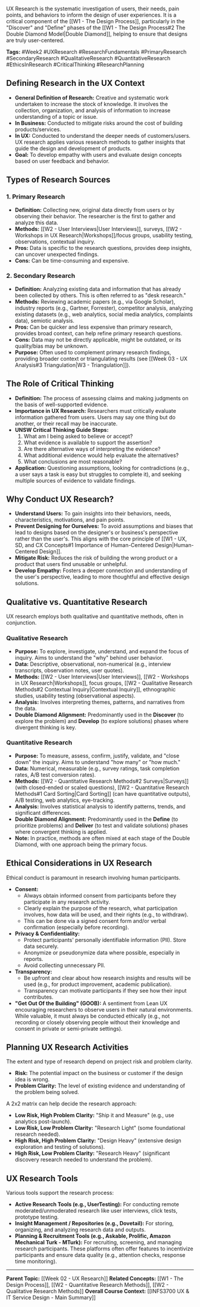 UX Research is the systematic investigation of users, their needs, pain points, and behaviors to inform the design of user experiences. It is a critical component of the [[W1 - The Design Process]], particularly in the "Discover" and "Define" phases of the [[W1 - The Design Process#2 The Double Diamond Model|Double Diamond]], helping to ensure that designs are truly user-centered.

**Tags:** #Week2 #UXResearch #ResearchFundamentals #PrimaryResearch #SecondaryResearch #QualitativeResearch #QuantitativeResearch #EthicsInResearch #CriticalThinking #ResearchPlanning

## Defining Research in the UX Context

* **General Definition of Research:** Creative and systematic work undertaken to increase the stock of knowledge. It involves the collection, organization, and analysis of information to increase understanding of a topic or issue.
* **In Business:** Conducted to mitigate risks around the cost of building products/services.
* **In UX:** Conducted to understand the deeper needs of customers/users. UX research applies various research methods to gather insights that guide the design and development of products.
* **Goal:** To develop empathy with users and evaluate design concepts based on user feedback and behavior.

## Types of Research Sources

### 1. Primary Research
* **Definition:** Collecting new, original data directly from users or by observing their behavior. The researcher is the first to gather and analyze this data.
* **Methods:** [[W2 - User Interviews|User Interviews]], surveys, [[W2 - Workshops in UX Research|Workshops]]/focus groups, usability testing, observations, contextual inquiry.
* **Pros:** Data is specific to the research questions, provides deep insights, can uncover unexpected findings.
* **Cons:** Can be time-consuming and expensive.

### 2. Secondary Research
* **Definition:** Analyzing existing data and information that has already been collected by others. This is often referred to as "desk research."
* **Methods:** Reviewing academic papers (e.g., via Google Scholar), industry reports (e.g., Gartner, Forrester), competitor analysis, analyzing existing datasets (e.g., web analytics, social media analytics, complaints data), semiotic analysis.
* **Pros:** Can be quicker and less expensive than primary research, provides broad context, can help refine primary research questions.
* **Cons:** Data may not be directly applicable, might be outdated, or its quality/bias may be unknown.
* **Purpose:** Often used to complement primary research findings, providing broader context or triangulating results (see [[Week 03 - UX Analysis#3 Triangulation|W3 - Triangulation]]).

## The Role of Critical Thinking
* **Definition:** The process of assessing claims and making judgments on the basis of well-supported evidence.
* **Importance in UX Research:** Researchers must critically evaluate information gathered from users. Users may say one thing but do another, or their recall may be inaccurate.
* **UNSW Critical Thinking Guide Steps:**
    1.  What am I being asked to believe or accept?
    2.  What evidence is available to support the assertion?
    3.  Are there alternative ways of interpreting the evidence?
    4.  What additional evidence would help evaluate the alternatives?
    5.  What conclusions are most reasonable?
* **Application:** Questioning assumptions, looking for contradictions (e.g., a user says a task is easy but struggles to complete it), and seeking multiple sources of evidence to validate findings.

## Why Conduct UX Research?
* **Understand Users:** To gain insights into their behaviors, needs, characteristics, motivations, and pain points.
* **Prevent Designing for Ourselves:** To avoid assumptions and biases that lead to designs based on the designer's or business's perspective rather than the user's. This aligns with the core principle of [[W1 - UX, SD, and CX Concepts#1 Importance of Human-Centered Design|Human-Centered Design]].
* **Mitigate Risk:** Reduces the risk of building the wrong product or a product that users find unusable or unhelpful.
* **Develop Empathy:** Fosters a deeper connection and understanding of the user's perspective, leading to more thoughtful and effective design solutions.

## Qualitative vs. Quantitative Research

UX research employs both qualitative and quantitative methods, often in conjunction.

### Qualitative Research
* **Purpose:** To explore, investigate, understand, and expand the focus of inquiry. Aims to understand the "why" behind user behavior.
* **Data:** Descriptive, observational, non-numerical (e.g., interview transcripts, observation notes, user quotes).
* **Methods:** [[W2 - User Interviews|User Interviews]], [[W2 - Workshops in UX Research|Workshops]], focus groups, [[W2 - Qualitative Research Methods#2 Contextual Inquiry|Contextual Inquiry]], ethnographic studies, usability testing (observational aspects).
* **Analysis:** Involves interpreting themes, patterns, and narratives from the data.
* **Double Diamond Alignment:** Predominantly used in the **Discover** (to explore the problem) and **Develop** (to explore solutions) phases where divergent thinking is key.

### Quantitative Research
* **Purpose:** To measure, assess, confirm, justify, validate, and "close down" the inquiry. Aims to understand "how many" or "how much."
* **Data:** Numerical, measurable (e.g., survey ratings, task completion rates, A/B test conversion rates).
* **Methods:** [[W2 - Quantitative Research Methods#2 Surveys|Surveys]] (with closed-ended or scaled questions), [[W2 - Quantitative Research Methods#1 Card Sorting|Card Sorting]] (can have quantitative outputs), A/B testing, web analytics, eye-tracking.
* **Analysis:** Involves statistical analysis to identify patterns, trends, and significant differences.
* **Double Diamond Alignment:** Predominantly used in the **Define** (to prioritize problems) and **Deliver** (to test and validate solutions) phases where convergent thinking is applied.
* **Note:** In practice, methods are often mixed at each stage of the Double Diamond, with one approach being the primary focus.

## Ethical Considerations in UX Research
Ethical conduct is paramount in research involving human participants.

* **Consent:**
    * Always obtain informed consent from participants before they participate in any research activity.
    * Clearly explain the purpose of the research, what participation involves, how data will be used, and their rights (e.g., to withdraw).
    * This can be done via a signed consent form and/or verbal confirmation (especially before recording).
* **Privacy & Confidentiality:**
    * Protect participants' personally identifiable information (PII). Store data securely.
    * Anonymize or pseudonymize data where possible, especially in reports.
    * Avoid collecting unnecessary PII.
* **Transparency:**
    * Be upfront and clear about how research insights and results will be used (e.g., for product improvement, academic publication).
    * Transparency can motivate participants if they see how their input contributes.
* **"Get Out Of the Building" (GOOB):** A sentiment from Lean UX encouraging researchers to observe users in their natural environments. While valuable, it must always be conducted ethically (e.g., not recording or closely observing people without their knowledge and consent in private or semi-private settings).

## Planning UX Research Activities
The extent and type of research depend on project risk and problem clarity.

* **Risk:** The potential impact on the business or customer if the design idea is wrong.
* **Problem Clarity:** The level of existing evidence and understanding of the problem being solved.

A 2x2 matrix can help decide the research approach:
* **Low Risk, High Problem Clarity:** "Ship it and Measure" (e.g., use analytics post-launch).
* **Low Risk, Low Problem Clarity:** "Research Light" (some foundational research needed).
* **High Risk, High Problem Clarity:** "Design Heavy" (extensive design exploration and testing of solutions).
* **High Risk, Low Problem Clarity:** "Research Heavy" (significant discovery research needed to understand the problem).

## UX Research Tools
Various tools support the research process:
* **Active Research Tools (e.g., UserTesting):** For conducting remote moderated/unmoderated research like user interviews, click tests, prototype testing.
* **Insight Management / Repositories (e.g., Dovetail):** For storing, organizing, and analyzing research data and outputs.
* **Planning & Recruitment Tools (e.g., Askable, Prolific, Amazon Mechanical Turk - MTurk):** For recruiting, screening, and managing research participants. These platforms often offer features to incentivize participants and ensure data quality (e.g., attention checks, response time monitoring).

---
**Parent Topic:** [[Week 02 - UX Research]]
**Related Concepts:** [[W1 - The Design Process]], [[W2 - Quantitative Research Methods]], [[W2 - Qualitative Research Methods]]
**Overall Course Context:** [[INFS3700 UX & IT Service Design - Main Summary]]
